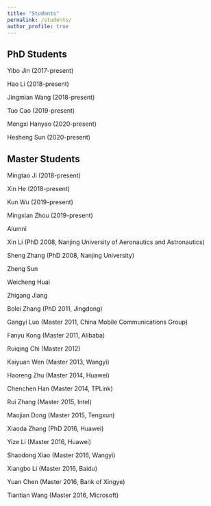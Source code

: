 ```yaml
---
title: "Students"
permalink: /students/
author_profile: true
---
```


## PhD Students

Yibo Jin (2017-present)

Hao Li (2018-present)

Jingmian Wang (2018-present)

Tuo Cao (2019-present)

Mengxi Hanyao (2020-present)

Hesheng Sun (2020-present)

## Master Students

Mingtao Ji (2018-present)

Xin He (2018-present)

Kun Wu (2019-present)

Mingxian Zhou (2019-present)

Alumni

Xin Li (PhD 2008, Nanjing University of Aeronautics and Astronautics)

Sheng Zhang (PhD 2008, Nanjing University)

Zheng Sun

Weicheng Huai

Zhigang Jiang

Bolei Zhang (PhD 2011, Jingdong)

Gangyi Luo (Master 2011, China Mobile Communications Group)

Fanyu Kong (Master 2011, Alibaba)

Ruiqing Chi (Master 2012)

Kaiyuan Wen (Master 2013, Wangyi)

Haoreng Zhu (Master 2014, Huawei)

Chenchen Han (Master 2014, TPLink)

Rui Zhang (Master 2015, Intel)

Maojian Dong (Master 2015, Tengxun)

Xiaoda Zhang (PhD 2016, Huawei)

Yize Li (Master 2016, Huawei)

Shaodong Xiao (Master 2016, Wangyi)

Xiangbo Li (Master 2016, Baidu)

Yuan Chen (Master 2016, Bank of Xingye)

Tiantian Wang (Master 2016, Microsoft)
